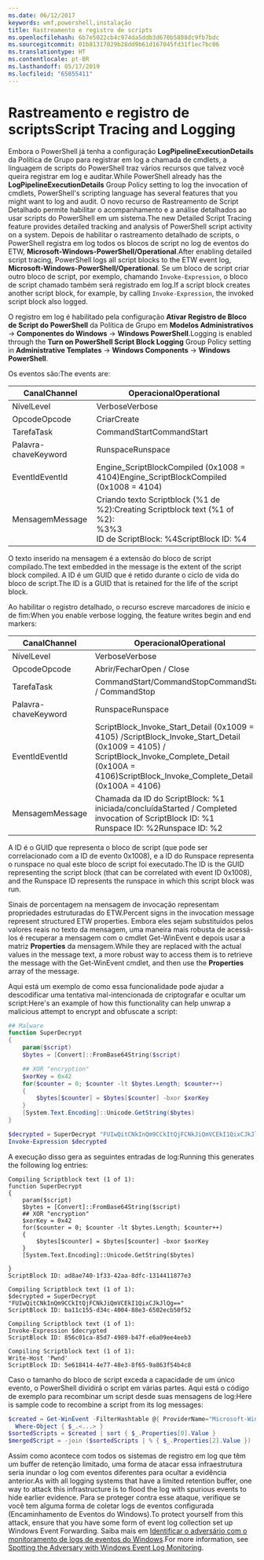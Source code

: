 ```yaml
---
ms.date: 06/12/2017
keywords: wmf,powershell,instalação
title: Rastreamento e registro de scripts
ms.openlocfilehash: 6b7e5022cb4c974da5ddb3d670b5808dc9fb7bdc
ms.sourcegitcommit: 01b81317029b28dd9b61d167045fd31f1ec7bc06
ms.translationtype: HT
ms.contentlocale: pt-BR
ms.lasthandoff: 05/17/2019
ms.locfileid: "65855411"
---
```

# <a name="script-tracing-and-logging"></a><span data-ttu-id="ffed1-103">Rastreamento e registro de scripts</span><span class="sxs-lookup"><span data-stu-id="ffed1-103">Script Tracing and Logging</span></span>

<span data-ttu-id="ffed1-104">Embora o PowerShell já tenha a configuração **LogPipelineExecutionDetails** da Política de Grupo para registrar em log a chamada de cmdlets, a linguagem de scripts do PowerShell traz vários recursos que talvez você queira registrar em log e auditar.</span><span class="sxs-lookup"><span data-stu-id="ffed1-104">While PowerShell already has the **LogPipelineExecutionDetails** Group Policy setting to log the invocation of cmdlets, PowerShell's scripting language has several features that you might want to log and audit.</span></span> <span data-ttu-id="ffed1-105">O novo recurso de Rastreamento de Script Detalhado permite habilitar o acompanhamento e a análise detalhados ao usar scripts do PowerShell em um sistema.</span><span class="sxs-lookup"><span data-stu-id="ffed1-105">The new Detailed Script Tracing feature provides detailed tracking and analysis of PowerShell script activity on a system.</span></span> <span data-ttu-id="ffed1-106">Depois de habilitar o rastreamento detalhado de scripts, o PowerShell registra em log todos os blocos de script no log de eventos do ETW, **Microsoft-Windows-PowerShell/Operational**.</span><span class="sxs-lookup"><span data-stu-id="ffed1-106">After enabling detailed script tracing, PowerShell logs all script blocks to the ETW event log, **Microsoft-Windows-PowerShell/Operational**.</span></span> <span data-ttu-id="ffed1-107">Se um bloco de script criar outro bloco de script, por exemplo, chamando `Invoke-Expression`, o bloco de script chamado também será registrado em log.</span><span class="sxs-lookup"><span data-stu-id="ffed1-107">If a script block creates another script block, for example, by calling `Invoke-Expression`, the invoked script block also logged.</span></span>

<span data-ttu-id="ffed1-108">O registro em log é habilitado pela configuração **Ativar Registro de Bloco de Script do PowerShell** da Política de Grupo em **Modelos Administrativos** -> **Componentes do Windows** -> **Windows PowerShell**.</span><span class="sxs-lookup"><span data-stu-id="ffed1-108">Logging is enabled through the **Turn on PowerShell Script Block Logging** Group Policy setting in **Administrative Templates** -> **Windows Components** -> **Windows PowerShell**.</span></span>

<span data-ttu-id="ffed1-109">Os eventos são:</span><span class="sxs-lookup"><span data-stu-id="ffed1-109">The events are:</span></span>

| <span data-ttu-id="ffed1-110">Canal</span><span class="sxs-lookup"><span data-stu-id="ffed1-110">Channel</span></span> |                               <span data-ttu-id="ffed1-111">Operacional</span><span class="sxs-lookup"><span data-stu-id="ffed1-111">Operational</span></span>                               |
| ------- | ----------------------------------------------------------------------- |
| <span data-ttu-id="ffed1-112">Nível</span><span class="sxs-lookup"><span data-stu-id="ffed1-112">Level</span></span>   | <span data-ttu-id="ffed1-113">Verbose</span><span class="sxs-lookup"><span data-stu-id="ffed1-113">Verbose</span></span>                                                                 |
| <span data-ttu-id="ffed1-114">Opcode</span><span class="sxs-lookup"><span data-stu-id="ffed1-114">Opcode</span></span>  | <span data-ttu-id="ffed1-115">Criar</span><span class="sxs-lookup"><span data-stu-id="ffed1-115">Create</span></span>                                                                  |
| <span data-ttu-id="ffed1-116">Tarefa</span><span class="sxs-lookup"><span data-stu-id="ffed1-116">Task</span></span>    | <span data-ttu-id="ffed1-117">CommandStart</span><span class="sxs-lookup"><span data-stu-id="ffed1-117">CommandStart</span></span>                                                            |
| <span data-ttu-id="ffed1-118">Palavra-chave</span><span class="sxs-lookup"><span data-stu-id="ffed1-118">Keyword</span></span> | <span data-ttu-id="ffed1-119">Runspace</span><span class="sxs-lookup"><span data-stu-id="ffed1-119">Runspace</span></span>                                                                |
| <span data-ttu-id="ffed1-120">EventId</span><span class="sxs-lookup"><span data-stu-id="ffed1-120">EventId</span></span> | <span data-ttu-id="ffed1-121">Engine_ScriptBlockCompiled (0x1008 = 4104)</span><span class="sxs-lookup"><span data-stu-id="ffed1-121">Engine_ScriptBlockCompiled (0x1008 = 4104)</span></span>                              |
| <span data-ttu-id="ffed1-122">Mensagem</span><span class="sxs-lookup"><span data-stu-id="ffed1-122">Message</span></span> | <span data-ttu-id="ffed1-123">Criando texto Scriptblock (%1 de %2):</span><span class="sxs-lookup"><span data-stu-id="ffed1-123">Creating Scriptblock text (%1 of %2):</span></span> </br> <span data-ttu-id="ffed1-124">%3</span><span class="sxs-lookup"><span data-stu-id="ffed1-124">%3</span></span> </br> <span data-ttu-id="ffed1-125">ID de ScriptBlock: %4</span><span class="sxs-lookup"><span data-stu-id="ffed1-125">ScriptBlock ID: %4</span></span> |


<span data-ttu-id="ffed1-126">O texto inserido na mensagem é a extensão do bloco de script compilado.</span><span class="sxs-lookup"><span data-stu-id="ffed1-126">The text embedded in the message is the extent of the script block compiled.</span></span> <span data-ttu-id="ffed1-127">A ID é um GUID que é retido durante o ciclo de vida do bloco de script.</span><span class="sxs-lookup"><span data-stu-id="ffed1-127">The ID is a GUID that is retained for the life of the script block.</span></span>

<span data-ttu-id="ffed1-128">Ao habilitar o registro detalhado, o recurso escreve marcadores de início e de fim:</span><span class="sxs-lookup"><span data-stu-id="ffed1-128">When you enable verbose logging, the feature writes begin and end markers:</span></span>

| <span data-ttu-id="ffed1-129">Canal</span><span class="sxs-lookup"><span data-stu-id="ffed1-129">Channel</span></span> |                                 <span data-ttu-id="ffed1-130">Operacional</span><span class="sxs-lookup"><span data-stu-id="ffed1-130">Operational</span></span>                                |
| ------- | -------------------------------------------------------------------------- |
| <span data-ttu-id="ffed1-131">Nível</span><span class="sxs-lookup"><span data-stu-id="ffed1-131">Level</span></span>   | <span data-ttu-id="ffed1-132">Verbose</span><span class="sxs-lookup"><span data-stu-id="ffed1-132">Verbose</span></span>                                                                    |
| <span data-ttu-id="ffed1-133">Opcode</span><span class="sxs-lookup"><span data-stu-id="ffed1-133">Opcode</span></span>  | <span data-ttu-id="ffed1-134">Abrir/Fechar</span><span class="sxs-lookup"><span data-stu-id="ffed1-134">Open / Close</span></span>                                                               |
| <span data-ttu-id="ffed1-135">Tarefa</span><span class="sxs-lookup"><span data-stu-id="ffed1-135">Task</span></span>    | <span data-ttu-id="ffed1-136">CommandStart/CommandStop</span><span class="sxs-lookup"><span data-stu-id="ffed1-136">CommandStart / CommandStop</span></span>                                                 |
| <span data-ttu-id="ffed1-137">Palavra-chave</span><span class="sxs-lookup"><span data-stu-id="ffed1-137">Keyword</span></span> | <span data-ttu-id="ffed1-138">Runspace</span><span class="sxs-lookup"><span data-stu-id="ffed1-138">Runspace</span></span>                                                                   |
| <span data-ttu-id="ffed1-139">EventId</span><span class="sxs-lookup"><span data-stu-id="ffed1-139">EventId</span></span> | <span data-ttu-id="ffed1-140">ScriptBlock\_Invoke\_Start\_Detail (0x1009 = 4105) /</span><span class="sxs-lookup"><span data-stu-id="ffed1-140">ScriptBlock\_Invoke\_Start\_Detail (0x1009 = 4105) /</span></span> </br> <span data-ttu-id="ffed1-141">ScriptBlock\_Invoke\_Complete\_Detail (0x100A = 4106)</span><span class="sxs-lookup"><span data-stu-id="ffed1-141">ScriptBlock\_Invoke\_Complete\_Detail (0x100A = 4106)</span></span> |
| <span data-ttu-id="ffed1-142">Mensagem</span><span class="sxs-lookup"><span data-stu-id="ffed1-142">Message</span></span> | <span data-ttu-id="ffed1-143">Chamada da ID do ScriptBlock: %1 iniciada/concluída</span><span class="sxs-lookup"><span data-stu-id="ffed1-143">Started / Completed invocation of ScriptBlock ID: %1</span></span> </br> <span data-ttu-id="ffed1-144">Runspace ID: %2</span><span class="sxs-lookup"><span data-stu-id="ffed1-144">Runspace ID: %2</span></span> |

<span data-ttu-id="ffed1-145">A ID é o GUID que representa o bloco de script (que pode ser correlacionado com a ID de evento 0x1008), e a ID do Runspace representa o runspace no qual este bloco de script foi executado.</span><span class="sxs-lookup"><span data-stu-id="ffed1-145">The ID is the GUID representing the script block (that can be correlated with event ID 0x1008), and the Runspace ID represents the runspace in which this script block was run.</span></span>

<span data-ttu-id="ffed1-146">Sinais de porcentagem na mensagem de invocação representam propriedades estruturadas do ETW.</span><span class="sxs-lookup"><span data-stu-id="ffed1-146">Percent signs in the invocation message represent structured ETW properties.</span></span> <span data-ttu-id="ffed1-147">Embora eles sejam substituídos pelos valores reais no texto da mensagem, uma maneira mais robusta de acessá-los é recuperar a mensagem com o cmdlet Get-WinEvent e depois usar a matriz **Properties** da mensagem.</span><span class="sxs-lookup"><span data-stu-id="ffed1-147">While they are replaced with the actual values in the message text, a more robust way to access them is to retrieve the message with the Get-WinEvent cmdlet, and then use the **Properties** array of the message.</span></span>

<span data-ttu-id="ffed1-148">Aqui está um exemplo de como essa funcionalidade pode ajudar a descodificar uma tentativa mal-intencionada de criptografar e ocultar um script:</span><span class="sxs-lookup"><span data-stu-id="ffed1-148">Here's an example of how this functionality can help unwrap a malicious attempt to encrypt and obfuscate a script:</span></span>

```powershell
## Malware
function SuperDecrypt
{
    param($script)
    $bytes = [Convert]::FromBase64String($script)

    ## XOR "encryption"
    $xorKey = 0x42
    for($counter = 0; $counter -lt $bytes.Length; $counter++)
    {
        $bytes[$counter] = $bytes[$counter] -bxor $xorKey
    }
    [System.Text.Encoding]::Unicode.GetString($bytes)
}

$decrypted = SuperDecrypt "FUIwQitCNkInQm9CCkItQjFCNkJiQmVCEkI1QixCJkJlQg=="
Invoke-Expression $decrypted
```

<span data-ttu-id="ffed1-149">A execução disso gera as seguintes entradas de log:</span><span class="sxs-lookup"><span data-stu-id="ffed1-149">Running this generates the following log entries:</span></span>

```Output
Compiling Scriptblock text (1 of 1):
function SuperDecrypt
{
    param($script)
    $bytes = [Convert]::FromBase64String($script)
    ## XOR "encryption"
    $xorKey = 0x42
    for($counter = 0; $counter -lt $bytes.Length; $counter++)
    {
        $bytes[$counter] = $bytes[$counter] -bxor $xorKey
    }
    [System.Text.Encoding]::Unicode.GetString($bytes)

}
ScriptBlock ID: ad8ae740-1f33-42aa-8dfc-1314411877e3

Compiling Scriptblock text (1 of 1):
$decrypted = SuperDecrypt "FUIwQitCNkInQm9CCkItQjFCNkJiQmVCEkI1QixCJkJlQg=="
ScriptBlock ID: ba11c155-d34c-4004-88e3-6502ecb50f52

Compiling Scriptblock text (1 of 1):
Invoke-Expression $decrypted
ScriptBlock ID: 856c01ca-85d7-4989-b47f-e6a09ee4eeb3

Compiling Scriptblock text (1 of 1):
Write-Host 'Pwnd'
ScriptBlock ID: 5e618414-4e77-48e3-8f65-9a863f54b4c8
```

Caso o tamanho do bloco de script exceda a capacidade de um único evento, o PowerShell dividirá o script em várias partes. <span data-ttu-id="ffed1-151">Aqui está o código de exemplo para recombinar um script desde suas mensagens de log:</span><span class="sxs-lookup"><span data-stu-id="ffed1-151">Here is sample code to recombine a script from its log messages:</span></span>

```powershell
$created = Get-WinEvent -FilterHashtable @{ ProviderName="Microsoft-Windows-PowerShell"; Id = 4104 } |
  Where-Object { $_.<...> }
$sortedScripts = $created | sort { $_.Properties[0].Value }
$mergedScript = -join ($sortedScripts | % { $_.Properties[2].Value })
```

<span data-ttu-id="ffed1-152">Assim como acontece com todos os sistemas de registro em log que têm um buffer de retenção limitado, uma forma de atacar essa infraestrutura seria inundar o log com eventos diferentes para ocultar a evidência anterior.</span><span class="sxs-lookup"><span data-stu-id="ffed1-152">As with all logging systems that have a limited retention buffer, one way to attack this infrastructure is to flood the log with spurious events to hide earlier evidence.</span></span> <span data-ttu-id="ffed1-153">Para se proteger contra esse ataque, verifique se você tem alguma forma de coletar logs de eventos configurada (Encaminhamento de Eventos do Windows).</span><span class="sxs-lookup"><span data-stu-id="ffed1-153">To protect yourself from this attack, ensure that you have some form of event log collection set up Windows Event Forwarding.</span></span> <span data-ttu-id="ffed1-154">Saiba mais em [Identificar o adversário com o monitoramento de logs de eventos do Windows](https://apps.nsa.gov/iaarchive/library/reports/spotting-the-adversary-with-windows-event-log-monitoring.cfm).</span><span class="sxs-lookup"><span data-stu-id="ffed1-154">For more information, see [Spotting the Adversary with Windows Event Log Monitoring](https://apps.nsa.gov/iaarchive/library/reports/spotting-the-adversary-with-windows-event-log-monitoring.cfm).</span></span>